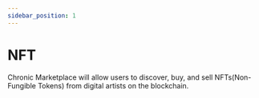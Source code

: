 ```yaml
---
sidebar_position: 1
---
```


# NFT

Chronic Marketplace will allow users to discover, buy, and sell NFTs(Non-Fungible
Tokens) from digital artists on the blockchain.